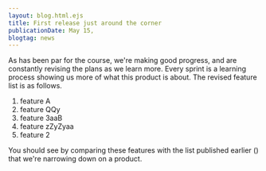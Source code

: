 ```yaml
---
layout: blog.html.ejs
title: First release just around the corner
publicationDate: May 15, 
blogtag: news
---
```


As has been par for the course, we're making good progress, and are constantly revising the plans as we learn more.  Every sprint is a learning process showing us more of what this product is about.  The revised feature list is as follows.

1. feature A
1. feature QQy
1. feature 3aaB
1. feature zZyZyaa
1. feature 2

You should see by comparing these features with the list published earlier ([](features.html)) that we're narrowing down on a product.

